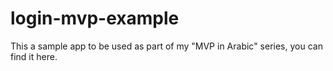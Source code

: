 # login-mvp-example
This a sample app to be used as part of my "MVP in Arabic" series, you can find it here.
